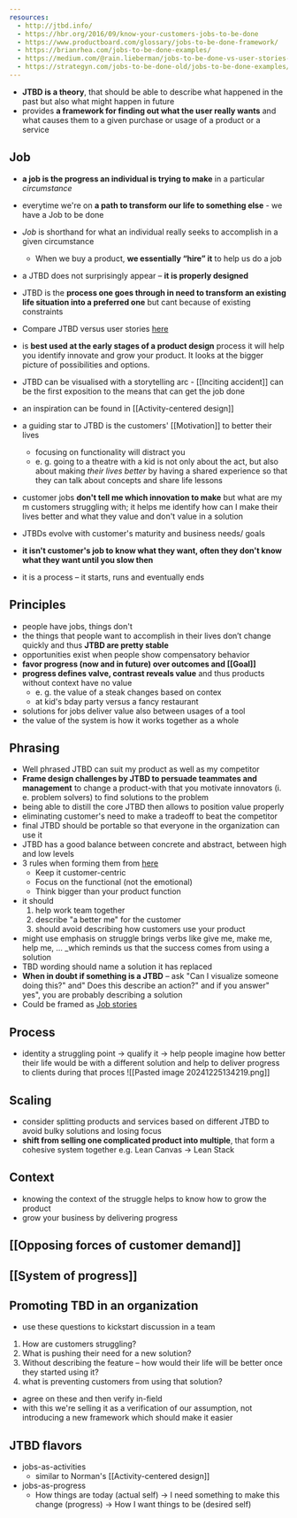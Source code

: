```yaml
---
resources:
  - http://jtbd.info/
  - https://hbr.org/2016/09/know-your-customers-jobs-to-be-done
  - https://www.productboard.com/glossary/jobs-to-be-done-framework/
  - https://brianrhea.com/jobs-to-be-done-examples/
  - https://medium.com/@rain.lieberman/jobs-to-be-done-vs-user-stories-definition-comparison-and-when-to-use-which-abaed0b3c778
  - https://strategyn.com/jobs-to-be-done-old/jobs-to-be-done-examples/
---
```

- **JTBD is a theory**, that should be able to describe what happened in the past but also what might happen in future
- provides **a framework for finding out what the user really wants** and what causes them to a given purchase or usage of a product or a service
## Job
- **a job is the progress an individual is trying to make** in a particular *circumstance*
- everytime we're on **a path to transform our life to something else** - we have a Job to be done
- _Job_ is shorthand for what an individual really seeks to accomplish in a given circumstance
	- When we buy a product, **we essentially “hire” it** to help us do a job
- a JTBD does not surprisingly appear – **it is properly designed**
- JTBD is the **process one goes through in need to transform an existing life situation into a preferred one** but cant because of existing constraints
- Compare JTBD versus user stories [here](https://jtbd.info/replacing-the-user-story-with-the-job-story-af7cdee10c27)
- is **best used at the early stages of a product design** process it will help you identify innovate and grow your product. It looks at the bigger picture of possibilities and options.

- JTBD can be visualised with a storytelling arc - [[Inciting accident]] can be the first exposition to the means that can get the job done
- an inspiration can be found in [[Activity-centered design]]
- a guiding star to JTBD is the customers' [[Motivation]] to better their lives
	- focusing on functionality will distract you
	- e. g. going to a theatre with a kid is not only about the act, but also about making *their lives better* by having a shared experience so that they can talk about concepts and share life lessons
- customer jobs **don't tell me which innovation to make** but what are my m customers struggling with; it helps me identify how can I make their lives better and what they value and don't value in a solution
- JTBDs evolve with customer's maturity and business needs/ goals
- **it isn't customer's job to know what they want, often they don't know what they want until you slow then**
- it is a process – it starts, runs and eventually ends
## Principles
- people have jobs, things don't
- the things that people want to accomplish in their lives don’t change quickly and thus **JTBD are pretty stable**
- opportunities exist when people show compensatory behavior
- **favor progress (now and in future) over outcomes and [[Goal]]**
- **progress defines valve, contrast reveals value** and thus products without context have no value
	- e. g. the value of a steak changes based on contex
	- at kid's bday party versus a fancy restaurant
- solutions for jobs deliver value also between usages of a tool
- the value of the system is how it works together as a whole
## Phrasing
- Well phrased JTBD can suit my product as well as my competitor
- **Frame design challenges by JTBD to persuade teammates and management** to change a product-with that you motivate innovators (i. e. problem solvers) to find solutions to the problem
- being able to distill the core JTBD then allows to position value properly
- eliminating customer's need to make a tradeoff to beat the competitor
- final JTBD should be portable so that everyone in the organization can use it
- JTBD has a good balance between concrete and abstract, between high and low levels
- 3 rules when forming them from [here](https://strategyn.com/jobs-to-be-done-old/jobs-to-be-done-examples/)
	- Keep it customer-centric
	- Focus on the functional (not the emotional)
	- Think bigger than your product function
- it should
	1) help work team together
	2) describe "a better me" for the customer
	3) should avoid describing how customers use your product
- might use emphasis on struggle brings verbs like give me, make me, help me, ... _which reminds us that the success comes from using a solution
- TBD wording should name a solution it has replaced
- **When in doubt if something is a JTBD** – ask "Can I visualize someone doing this?" and" Does this describe an action?" and if you answer" yes", you are probably describing a solution
- Could be framed as [Job stories](https://jtbd.info/replacing-the-user-story-with-the-job-story-af7cdee10c27)

## Process
- identity a struggling point → qualify it → help people imagine how better their life would be with a different solution and help to deliver progress to clients during that proces
![[Pasted image 20241225134219.png]]
## Scaling
- consider splitting products and services based on different JTBD to avoid bulky solutions and losing focus
- **shift from selling one complicated product into multiple**, that form a cohesive system together e.g. Lean Canvas → Lean Stack
## Context
- knowing the context of the struggle helps to know how to grow the product
- grow your business by delivering progress
## [[Opposing forces of customer demand]]

## [[System of progress]]
## Promoting TBD in an organization
- use these questions to kickstart discussion in a team
1) How are customers struggling?
2) What is pushing their need for a new solution?
3) Without describing the feature – how would their life will be better once they started using it?
4) what is preventing customers from using that solution?
- agree on these and then verify in-field
- with this we're selling it as a verification of our assumption, not introducing a new framework which should make it easier
## JTBD flavors

- jobs-as-activities
	- similar to Norman's [[Activity-centered design]]
- jobs-as-progress
	- How things are today (actual self) → I need something to make this change (progress) → How I want things to be (desired self)